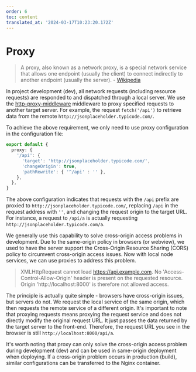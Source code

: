 ```yaml
---
order: 6
toc: content
translated_at: '2024-03-17T10:23:20.172Z'
---
```


# Proxy

> A proxy, also known as a network proxy, is a special network service that allows one endpoint (usually the client) to connect indirectly to another endpoint (usually the server). - [Wikipedia](https://zh.wikipedia.org/wiki/%E4%BB%A3%E7%90%86%E6%9C%8D%E5%8A%A1%E5%99%A8)

In project development (dev), all network requests (including resource requests) are responded to and dispatched through a local server. We use the [http-proxy-middleware](https://github.com/chimurai/http-proxy-middleware) middleware to proxy specified requests to another target server. For example, the request `fetch('/api')` to retrieve data from the remote `http://jsonplaceholder.typicode.com/`.

To achieve the above requirement, we only need to use proxy configuration in the configuration file:

```ts
export default {
  proxy: {
    '/api': {
      'target': 'http://jsonplaceholder.typicode.com/',
      'changeOrigin': true,
      'pathRewrite': { '^/api' : '' },
    },
  },
}
```

The above configuration indicates that requests with the `/api` prefix are proxied to `http://jsonplaceholder.typicode.com/`, replacing `/api` in the request address with `''`, and changing the request origin to the target URL. For instance, a request to `/api/a` is actually requesting `http://jsonplaceholder.typicode.com/a`.

We generally use this capability to solve cross-origin access problems in development. Due to the same-origin policy in browsers (or webview), we used to have the server support the Cross-Origin Resource Sharing (CORS) policy to circumvent cross-origin access issues. Now with local node services, we can use proxies to address this problem.

> XMLHttpRequest cannot load https://api.example.com. No 'Access-Control-Allow-Origin' header is present on the requested resource. Origin 'http://localhost:8000' is therefore not allowed access.

The principle is actually quite simple - browsers have cross-origin issues, but servers do not. We request the local service of the same origin, which then requests the remote service of a different origin. It's important to note that proxying requests means proxying the request service and does not directly modify the original request URL. It just passes the data returned by the target server to the front-end. Therefore, the request URL you see in the browser is still `http://localhost:8000/api/a`.

It's worth noting that proxy can only solve the cross-origin access problem during development (dev) and can be used in same-origin deployment when deploying. If a cross-origin problem occurs in production (build), similar configurations can be transferred to the Nginx container.
